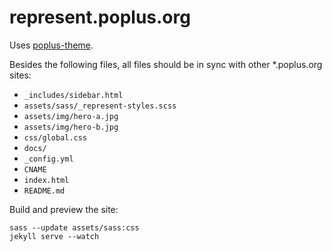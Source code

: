 # represent.poplus.org

Uses [poplus-theme](https://github.com/mysociety/poplus-theme/).

Besides the following files, all files should be in sync with other *.poplus.org sites:

* `_includes/sidebar.html`
* `assets/sass/_represent-styles.scss`
* `assets/img/hero-a.jpg`
* `assets/img/hero-b.jpg`
* `css/global.css`
* `docs/`
* `_config.yml`
* `CNAME`
* `index.html`
* `README.md`

Build and preview the site:

```
sass --update assets/sass:css
jekyll serve --watch
```
